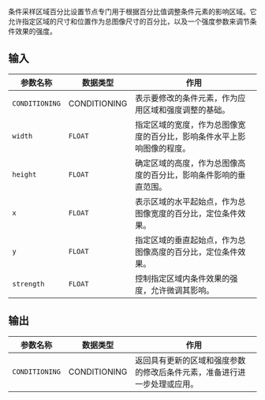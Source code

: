 条件采样区域百分比设置节点专门用于根据百分比值调整条件元素的影响区域。它允许指定区域的尺寸和位置作为总图像尺寸的百分比，以及一个强度参数来调节条件效果的强度。

## 输入

| 参数名称 | 数据类型 | 作用 |
| --- | --- | --- |
| `CONDITIONING` | CONDITIONING | 表示要修改的条件元素，作为应用区域和强度调整的基础。 |
| `width` | `FLOAT` | 指定区域的宽度，作为总图像宽度的百分比，影响条件水平上影响图像的程度。 |
| `height` | `FLOAT` | 确定区域的高度，作为总图像高度的百分比，影响条件影响的垂直范围。 |
| `x` | `FLOAT` | 表示区域的水平起始点，作为总图像宽度的百分比，定位条件效果。 |
| `y` | `FLOAT` | 指定区域的垂直起始点，作为总图像高度的百分比，定位条件效果。 |
| `strength` | `FLOAT` | 控制指定区域内条件效果的强度，允许微调其影响。 |

## 输出

| 参数名称 | 数据类型 | 作用 |
| --- | --- | --- |
| `CONDITIONING` | CONDITIONING | 返回具有更新的区域和强度参数的修改后条件元素，准备进行进一步处理或应用。 |
